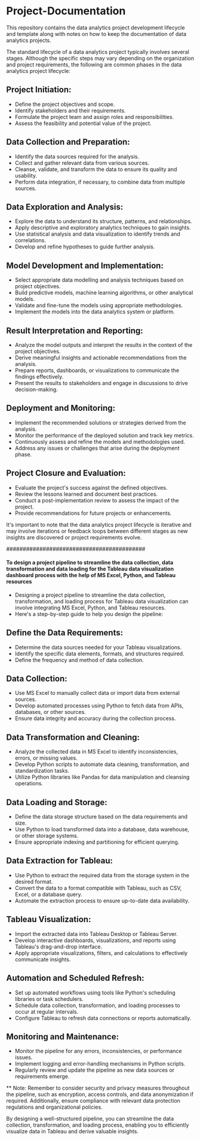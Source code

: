 # Project-Documentation
This repository contains the data analytics project development lifecycle and template along with notes on how to keep the documentation of data analytics projects.


The standard lifecycle of a data analytics project typically involves several stages. Although the specific steps may vary depending on the organization and project requirements, the following are common phases in the data analytics project lifecycle:

## Project Initiation:

- Define the project objectives and scope.
- Identify stakeholders and their requirements.
- Formulate the project team and assign roles and responsibilities.
- Assess the feasibility and potential value of the project.

## Data Collection and Preparation:

- Identify the data sources required for the analysis.
- Collect and gather relevant data from various sources.
- Cleanse, validate, and transform the data to ensure its quality and usability.
- Perform data integration, if necessary, to combine data from multiple sources.

## Data Exploration and Analysis:

- Explore the data to understand its structure, patterns, and relationships.
- Apply descriptive and exploratory analytics techniques to gain insights.
- Use statistical analysis and data visualization to identify trends and correlations.
- Develop and refine hypotheses to guide further analysis.

## Model Development and Implementation:

- Select appropriate data modelling and analysis techniques based on project objectives.
- Build predictive models, machine learning algorithms, or other analytical models.
- Validate and fine-tune the models using appropriate methodologies.
- Implement the models into the data analytics system or platform.

## Result Interpretation and Reporting:

- Analyze the model outputs and interpret the results in the context of the project objectives.
- Derive meaningful insights and actionable recommendations from the analysis.
- Prepare reports, dashboards, or visualizations to communicate the findings effectively.
- Present the results to stakeholders and engage in discussions to drive decision-making.

## Deployment and Monitoring:

- Implement the recommended solutions or strategies derived from the analysis.
- Monitor the performance of the deployed solution and track key metrics.
- Continuously assess and refine the models and methodologies used.
- Address any issues or challenges that arise during the deployment phase.

## Project Closure and Evaluation:

- Evaluate the project's success against the defined objectives.
- Review the lessons learned and document best practices.
- Conduct a post-implementation review to assess the impact of the project.
- Provide recommendations for future projects or enhancements.

It's important to note that the data analytics project lifecycle is iterative and may involve iterations or feedback loops between different stages as new insights are discovered or project requirements evolve.

##########################################
#### To design a project pipeline to streamline the data collection, data transformation and data loading for the Tableau data visualization dashboard process with the help of MS Excel, Python, and Tableau resources  

* Designing a project pipeline to streamline the data collection, transformation, and loading process for Tableau data visualization can involve integrating MS Excel, Python, and Tableau resources.
* Here's a step-by-step guide to help you design the pipeline:

## Define the Data Requirements:

- Determine the data sources needed for your Tableau visualizations.
- Identify the specific data elements, formats, and structures required.
- Define the frequency and method of data collection.

## Data Collection:

- Use MS Excel to manually collect data or import data from external sources.
- Develop automated processes using Python to fetch data from APIs, databases, or other sources.
- Ensure data integrity and accuracy during the collection process.

## Data Transformation and Cleaning:

- Analyze the collected data in MS Excel to identify inconsistencies, errors, or missing values.
- Develop Python scripts to automate data cleaning, transformation, and standardization tasks.
- Utilize Python libraries like Pandas for data manipulation and cleansing operations.

## Data Loading and Storage:

- Define the data storage structure based on the data requirements and size.
- Use Python to load transformed data into a database, data warehouse, or other storage systems.
- Ensure appropriate indexing and partitioning for efficient querying.

## Data Extraction for Tableau:

- Use Python to extract the required data from the storage system in the desired format.
- Convert the data to a format compatible with Tableau, such as CSV, Excel, or a database query.
- Automate the extraction process to ensure up-to-date data availability.

## Tableau Visualization:

- Import the extracted data into Tableau Desktop or Tableau Server.
- Develop interactive dashboards, visualizations, and reports using Tableau's drag-and-drop interface.
- Apply appropriate visualizations, filters, and calculations to effectively communicate insights.

## Automation and Scheduled Refresh:

- Set up automated workflows using tools like Python's scheduling libraries or task schedulers.
- Schedule data collection, transformation, and loading processes to occur at regular intervals.
- Configure Tableau to refresh data connections or reports automatically.

## Monitoring and Maintenance:

- Monitor the pipeline for any errors, inconsistencies, or performance issues.
- Implement logging and error-handling mechanisms in Python scripts.
- Regularly review and update the pipeline as new data sources or requirements emerge.

** Note: Remember to consider security and privacy measures throughout the pipeline, such as encryption, access controls, and data anonymization if required. Additionally, ensure compliance with relevant data protection regulations and organizational policies.

By designing a well-structured pipeline, you can streamline the data collection, transformation, and loading process, enabling you to efficiently visualize data in Tableau and derive valuable insights.
